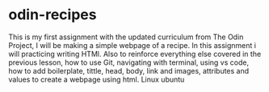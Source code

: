 # odin-recipes
This is my first assignment with the updated curriculum from The Odin Project, I will be making a simple webpage of a recipe.
In this assignment i will practicing writing HTMl. Also to reinforce everything else covered in the previous lesson, how to use Git, navigating with terminal, using vs code, how to add boilerplate, tittle, head, body, link and images, attributes and values to create a webpage using html. 
 Linux ubuntu 

